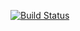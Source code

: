 [![Build Status](https://travis-ci.com/nakiselev/python-project-lvl1.svg?branch=master)](https://travis-ci.com/nakiselev/python-project-lvl1)
